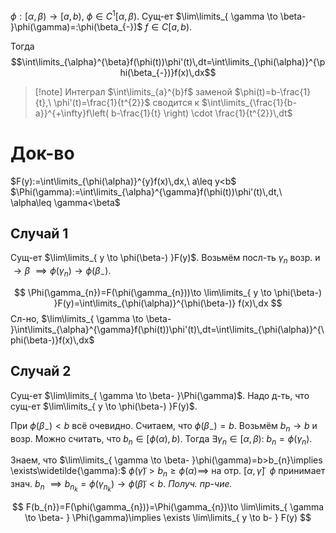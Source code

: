 $\phi:[\alpha,\beta)\to[a,b)$, $\phi \in C^{1}[\alpha, \beta)$. Сущ-ет $\lim\limits_{ \gamma \to \beta- }\phi(\gamma)=:\phi(\beta_{-})$
$f \in C[a,b)$.

Тогда 
$$\int\limits_{\alpha}^{\beta}f(\phi(t))\phi'(t)\,dt=\int\limits_{\phi(\alpha)}^{\phi(\beta_{-})}f(x)\,dx$$
>[!note] Интеграл $\int\limits_{a}^{b}f$ заменой $\phi(t)=b-\frac{1}{t},\ \phi'(t)=\frac{1}{t^{2}}$ сводится к $\int\limits_{\frac{1}{b-a}}^{+\infty}f\left( b-\frac{1}{t} \right) \cdot \frac{1}{t^{2}}\,dt$
# Док-во

$F(y):=\int\limits_{\phi(\alpha)}^{y}f(x)\,dx,\ a\leq y<b$
$\Phi(\gamma):=\int\limits_{\alpha}^{\gamma}f(\phi(t))\phi'(t)\,dt,\ \alpha\leq \gamma<\beta$

## Случай 1

Сущ-ет $\lim\limits_{ y \to \phi(\beta-) }F(y)$. Возьмём посл-ть $\gamma_{n}$ возр. и $\to \beta$ $\implies \phi(\gamma_{n})\to \phi(\beta_{-})$.

$$
\Phi(\gamma_{n})=F(\phi(\gamma_{n}))\to \lim\limits_{ y \to \phi(\beta-) }F(y)=\int\limits_{\phi(\alpha)}^{\phi(\beta-)} f(x)\,dx 
$$
Сл-но, $\lim\limits_{ \gamma \to \beta- }\int\limits_{\alpha}^{\gamma}f(\phi(t))\phi'(t)\,dt=\int\limits_{\phi(\alpha)}^{\phi(\beta-)}f(x)\,dx$

## Случай 2

Сущ-ет $\lim\limits_{ \gamma \to \beta- }\Phi(\gamma)$. Надо д-ть, что сущ-ет $\lim\limits_{ y \to \phi(\beta-) }F(y)$. 

При $\phi(\beta_{-})<b$ всё очевидно. Считаем, что $\phi(\beta_{-})=b$. Возьмём $b_{n}\to b$ и возр. Можно считать, что $b_{n} \in [\phi(\alpha),b)$. Тогда $\exists \gamma_{n} \in[\alpha,\beta):$ $b_{n}=\phi(\gamma_{n})$. 

Знаем, что $\lim\limits_{ \gamma \to \beta- }\phi(\gamma)=b>b_{n}\implies \exists\widetilde{\gamma}:$ $\phi(\widetilde{\gamma})>b_{n}\geq \phi(\alpha)\implies$ на отр. $[\alpha, \widetilde{\gamma}]\ \ \phi$ принимает знач. $b_{n}$ $\implies b_{n_{k}}=\phi(\gamma_{n_{k}})\to \phi(\widetilde{\beta})<b$. *Получ. пр-чие.*

$$
F(b_{n})=F(\phi(\gamma_{n}))=\Phi(\gamma_{n})\to \lim\limits_{ \gamma \to \beta- } \Phi(\gamma)\implies \exists \lim\limits_{ y \to b- } F(y)
$$